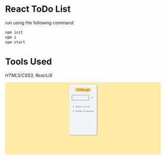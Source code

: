 # React ToDo List


run using the following command:
```
npm init
npm i
npm start 
```
# Tools Used
*HTML5/CSS3, ReactJS* 

![](screenshots/Screenshot%202021-04-02%20215407.jpg)